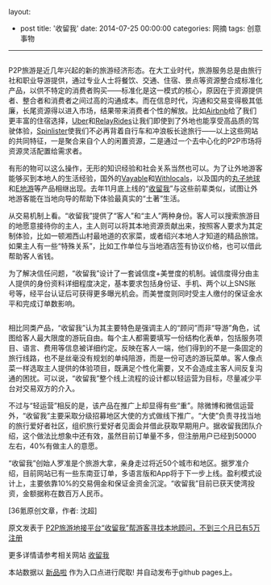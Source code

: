 layout: 
  - post 
title: '收留我' 
date: 2014-07-25 00:00:00 
categories: 网摘 
tags: 创意事物 
---

<p><img src="http://a.36krcnd.com/photo/2014/cf8309e732db2bd9adcb48e6c0e150e1.jpg" alt=""/></p>

<p>P2P旅游是近几年兴起的新的旅游经济形态。在大工业时代，旅游服务总是由旅行社和职业导游提供，通过专业人士将餐饮、交通、住宿、景点等资源整合成标准化产品，以供不特定的消费者购买——标准化是这一模式的核心，原因在于资源提供者、整合者和消费者之间过高的沟通成本。而在信息时代，沟通和交易变得极其低廉，长尾资源得以进入市场，结果带来消费者个性的解放。比如<a target="_blank" data-no-turbolink="true" href="http://www.36kr.com/p/208572.html">Airbnb</a>给了我们更丰富的住宿选择，<a target="_blank" data-no-turbolink="true" href="http://www.36kr.com/p/209644.html">Uber</a>和<a target="_blank" data-no-turbolink="true" href="http://www.36kr.com/p/136127.html">RelayRides</a>让我们即使到了外地也能享受高品质的驾驶体验，<a target="_blank" data-no-turbolink="true" href="http://www.36kr.com/p/156043.html">Spinlister</a>使我们不必再背着自行车和冲浪板长途旅行——以上这些网站的共同特征，一是聚合来自个人的闲置资源，二是通过一个去中心化的P2P市场将资源灵活配置给需求者。</p>

<p>有形的物可以这么操作，无形的知识经验和社会关系当然也可以。为了让外地游客能够买到本地人的生活经验，国外的<a target="_blank" data-no-turbolink="true" href="https://www.vayable.com/experiences/4656-lets-make-street-art-tour-of-los-angeles">Vayable</a>和<a target="_blank" data-no-turbolink="true" href="http://www.withlocals.com/">Withlocals</a>，以及国内的<a target="_blank" data-no-turbolink="true" href="http://www.36kr.com/p/205948.html">丸子地球</a>和<a target="_blank" data-no-turbolink="true" href="http://www.36kr.com/p/205810.html">E地游</a>等产品相继出现。去年11月底上线的“<a target="_blank" data-no-turbolink="true" href="http://www.shou65.com/">收留我</a>”与这些前辈类似，试图让外地游客能在当地向导的帮助下体验最真实的“土著”生活。</p>

<p>从交易机制上看。“收留我”提供了“客人”和“主人”两种身份。客人可以搜索旅游目的地愿意接待你的主人，主人则可以将其本地资源贡献出来，按照客人要求为其定制体验，比如一顿湘西山村最地道的农家菜，或者绍兴本地人才知道的精品旅馆。如果主人有一些“特殊关系”，比如工作单位与当地酒店签有协议价格，也可以借此帮助客人省钱。</p>

<p>为了解决信任问题，“收留我”设计了一套诚信度+美誉度的机制。诚信度得分由主人提供的身份资料详细程度决定，基本要求包括身份证、手机、两个以上SNS账号等，经平台认证后可获得更多曝光机会。而美誉度则同时受主人缴付的保证金水平和完成订单数影响。</p>

<p><img src="http://a.36krcnd.com/photo/2014/877277a6d47d3f4ffe274e8193695d87.jpg" alt=""/></p>

<p>相比同类产品，“收留我”认为其主要特色是强调主人的“顾问”而非“导游”角色，试图给客人最大限度的游玩自由。每个主人都需要填写一份结构化表单，包括服务项目、语言、费用等信息被详细约定。反映在客人一端，他们得到的不是一条固定的旅行线路，也不是丝毫没有规划的单纯陪游，而是一份可选的游玩菜单。客人像点菜一样选取主人提供的体验项目，既满足个性化需要，又不会造成主客人间反复沟通的困扰。可以说，“收留我”整个线上流程的设计都以轻运营为目标，尽量减少平台对交易双方的介入。</p>

<p>不过与“轻运营”相反的是，该产品在推广上却显得有些“重”。除微博和微信运营外，“收留我”主要采取分级招募地区大使的方式做线下推广。“大使”负责寻找当地的旅行爱好者社区，组织旅行爱好者见面会并借此获取早期用户。据收留我团队介绍，这个做法比想象中还有效，虽然目前订单量不多，但注册用户已经到50000左右，40%有做主人的意愿。</p>

<p>“收留我”创始人罗准是个旅游大拿，亲身走过将近50个城市和地区。据罗准介绍，目前网站已有一些东南亚订单，多语言版和App将于下一步上线。盈利模式设计上，主要依靠10%的交易佣金和保证金资金沉淀。“收留我”目前已获天使湾投资，金额据称在数百万人民币。</p>
					<p>[<span>36氪</span>原创文章，作者: 沈超]</p>
					<p></p>  



原文发表于 [P2P旅游地接平台“收留我”帮游客寻找本地顾问，不到三个月已有5万注册](http://www.36kr.com/p/209815.html)  

更多详情请参考相关网站 [收留我](http://www.shou65.com/)  

本站数据以 [新品啦](http://xinpinla.com/) 作为入口点进行爬取! 并自动发布于github pages上。  
